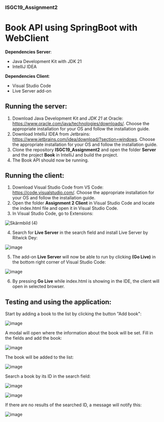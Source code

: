 ### ISGC19_Assignment2
# Book API using SpringBoot with WebClient

**Dependencies Server**: 
- Java Development Kit with JDK 21
- IntelliJ IDEA

**Dependencies Client**: 
- Visual Studio Code
- Live Server add-on

## Running the server:

1. Download Java Development Kit and _JDK 21_ at Oracle: https://www.oracle.com/java/technologies/downloads/. Choose the appropriate installation for your OS and follow the installation guide. 
2. Download IntelliJ IDEA from Jetbrains: https://www.jetbrains.com/idea/download/?section=windows. Choose the appropriate installation for your OS and follow the installation guide.
3. Clone the repository **ISGC19_Assignment2** and open the folder **Server** and the project **Book** in IntelliJ and build the project.
4. The Book API should now be running.

## Running the client:

1. Download Visual Studio Code from VS Code: https://code.visualstudio.com/. Choose the appropriate installation for your OS and follow the installation guide.
2. Open the folder **Assignment 2 Client** in Visual Studio Code and locate the index.html file and open it in Visual Studio Code. 
3. In Visual Studio Code, go to Extensions:

![Skärmbild (4)](https://github.com/Arnseb/ISGC19_Assignment2/assets/77785506/b53b11c1-99bb-4115-ab0d-907ff1936cde)

4. Search for **Live Server** in the search field and install Live Server by Ritwick Dey:

![image](https://github.com/Arnseb/ISGC19_Assignment2/assets/77785506/7ae61dad-25bd-4c6d-928a-206e346367d3)

5. The add-on **Live Server** will now be able to run by clicking **(Go Live)** in the bottom right corner of Visual Studio Code:

![image](https://github.com/Arnseb/ISGC19_Assignment2/assets/77785506/80969a2a-3586-4ad6-a625-00ea9e1e4918)

6. By pressing **Go Live** while index.html is showing in the IDE, the client will open in selected browser. 

## Testing and using the application:

Start by adding a book to the list by clicking the button "Add book": 

![image](https://github.com/Arnseb/ISGC19_Assignment2/assets/77785506/09ea0157-4ab0-409c-95cd-66ac3c658979)

A modal will open where the information about the book will be set. Fill in the fields and add the book:

![image](https://github.com/Arnseb/ISGC19_Assignment2/assets/77785506/8490795f-c690-4c3c-8cfa-73018b5585ee)

The book will be added to the list: 

![image](https://github.com/Arnseb/ISGC19_Assignment2/assets/77785506/9679f800-6161-4152-9f6d-98b31000e3b2)

Search a book by its ID in the search field: 

![image](https://github.com/Arnseb/ISGC19_Assignment2/assets/77785506/ddc72ab6-bf2e-4fe9-b0f4-bec1475e3a1b)

![image](https://github.com/Arnseb/ISGC19_Assignment2/assets/77785506/6d3f0494-e99e-4df8-aa8b-3f7075197adf)

If there are no results of the searched ID, a message will notify this:

![image](https://github.com/Arnseb/ISGC19_Assignment2/assets/77785506/c1f01b55-fc69-422b-add1-4d59146aa3a6)
